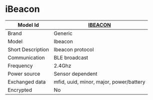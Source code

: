 # iBeacon

|Model Id|[IBEACON](https://github.com/theengs/decoder/blob/development/src/devices/IBEACON_json.h)|
|-|-|
|Brand|Generic|
|Model|Ibeacon|
|Short Description|Ibeacon protocol|
|Communication|BLE broadcast|
|Frequency|2.4Ghz|
|Power source|Sensor dependent|
|Exchanged data|mfid, uuid, minor, major, power/battery|
|Encrypted|No|
